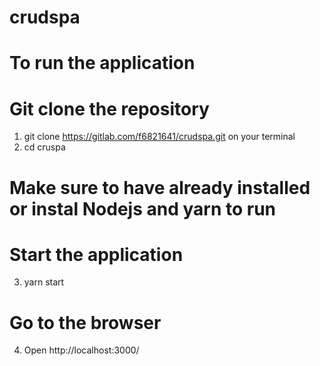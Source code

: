 # crudspa

# To run the application

# Git clone the repository

1. git clone https://gitlab.com/f6821641/crudspa.git on your terminal
2. cd cruspa

# Make sure to have already installed or instal Nodejs and yarn to run

# Start the application

3. yarn start

# Go to the browser

4. Open http://localhost:3000/
